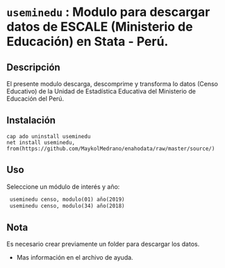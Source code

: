 # `useminedu` : Modulo para descargar datos de  ESCALE (Ministerio de Educación) en Stata - Perú.

## Descripción

El presente modulo descarga, descomprime y transforma lo datos (Censo Educativo) de la Unidad de Estadística Educativa del Ministerio de Educación del Perú.

## Instalación

```
cap ado uninstall useminedu 
net install useminedu, from(https://github.com/MaykolMedrano/enahodata/raw/master/source/)
```

## Uso

Seleccione un módulo de interés y año:

```stata
 useminedu censo, modulo(01) año(2019)
 useminedu censo, modulo(34) año(2018)
```

## Nota

Es necesario crear previamente un folder para descargar los datos.

- Mas información en el archivo de ayuda.
